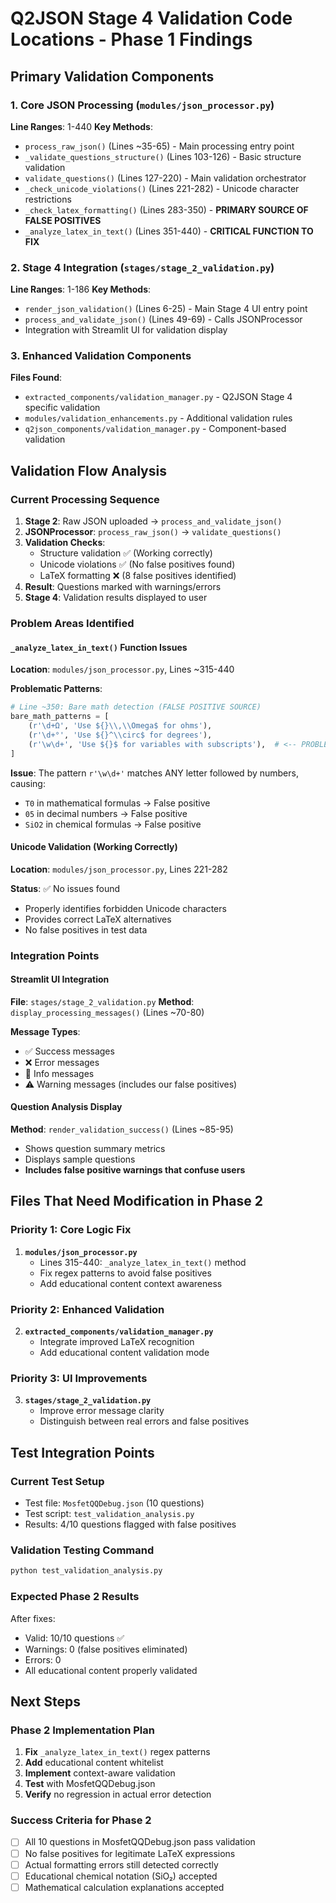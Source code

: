 # Q2JSON Stage 4 Validation Code Locations - Phase 1 Findings

## Primary Validation Components

### 1. Core JSON Processing (`modules/json_processor.py`)
**Line Ranges**: 1-440
**Key Methods**:
- `process_raw_json()` (Lines ~35-65) - Main processing entry point
- `_validate_questions_structure()` (Lines 103-126) - Basic structure validation
- `validate_questions()` (Lines 127-220) - Main validation orchestrator
- `_check_unicode_violations()` (Lines 221-282) - Unicode character restrictions
- `_check_latex_formatting()` (Lines 283-350) - **PRIMARY SOURCE OF FALSE POSITIVES**
- `_analyze_latex_in_text()` (Lines 351-440) - **CRITICAL FUNCTION TO FIX**

### 2. Stage 4 Integration (`stages/stage_2_validation.py`)
**Line Ranges**: 1-186
**Key Methods**:
- `render_json_validation()` (Lines 6-25) - Main Stage 4 UI entry point
- `process_and_validate_json()` (Lines 49-69) - Calls JSONProcessor
- Integration with Streamlit UI for validation display

### 3. Enhanced Validation Components
**Files Found**:
- `extracted_components/validation_manager.py` - Q2JSON Stage 4 specific validation
- `modules/validation_enhancements.py` - Additional validation rules
- `q2json_components/validation_manager.py` - Component-based validation

## Validation Flow Analysis

### Current Processing Sequence
1. **Stage 2**: Raw JSON uploaded → `process_and_validate_json()`
2. **JSONProcessor**: `process_raw_json()` → `validate_questions()`
3. **Validation Checks**:
   - Structure validation ✅ (Working correctly)
   - Unicode violations ✅ (No false positives found)
   - LaTeX formatting ❌ (8 false positives identified)
4. **Result**: Questions marked with warnings/errors
5. **Stage 4**: Validation results displayed to user

### Problem Areas Identified

#### `_analyze_latex_in_text()` Function Issues
**Location**: `modules/json_processor.py`, Lines ~315-440

**Problematic Patterns**:
```python
# Line ~350: Bare math detection (FALSE POSITIVE SOURCE)
bare_math_patterns = [
    (r'\d+Ω', 'Use ${}\\,\\Omega$ for ohms'),
    (r'\d+°', 'Use ${}^\\circ$ for degrees'),
    (r'\w\d+', 'Use ${}$ for variables with subscripts'),  # <-- PROBLEM LINE
]
```

**Issue**: The pattern `r'\w\d+'` matches ANY letter followed by numbers, causing:
- `T0` in mathematical formulas → False positive
- `05` in decimal numbers → False positive  
- `SiO2` in chemical formulas → False positive

#### Unicode Validation (Working Correctly)
**Location**: `modules/json_processor.py`, Lines 221-282

**Status**: ✅ No issues found
- Properly identifies forbidden Unicode characters
- Provides correct LaTeX alternatives
- No false positives in test data

### Integration Points

#### Streamlit UI Integration
**File**: `stages/stage_2_validation.py`
**Method**: `display_processing_messages()` (Lines ~70-80)

**Message Types**:
- ✅ Success messages
- ❌ Error messages  
- 🔧 Info messages
- ⚠️ Warning messages (includes our false positives)

#### Question Analysis Display
**Method**: `render_validation_success()` (Lines ~85-95)
- Shows question summary metrics
- Displays sample questions
- **Includes false positive warnings that confuse users**

## Files That Need Modification in Phase 2

### Priority 1: Core Logic Fix
1. **`modules/json_processor.py`**
   - Lines 315-440: `_analyze_latex_in_text()` method
   - Fix regex patterns to avoid false positives
   - Add educational content context awareness

### Priority 2: Enhanced Validation
2. **`extracted_components/validation_manager.py`**
   - Integrate improved LaTeX recognition
   - Add educational content validation mode

### Priority 3: UI Improvements  
3. **`stages/stage_2_validation.py`**
   - Improve error message clarity
   - Distinguish between real errors and false positives

## Test Integration Points

### Current Test Setup
- Test file: `MosfetQQDebug.json` (10 questions)
- Test script: `test_validation_analysis.py` 
- Results: 4/10 questions flagged with false positives

### Validation Testing Command
```bash
python test_validation_analysis.py
```

### Expected Phase 2 Results
After fixes:
- Valid: 10/10 questions ✅
- Warnings: 0 (false positives eliminated)
- Errors: 0
- All educational content properly validated

## Next Steps

### Phase 2 Implementation Plan
1. **Fix** `_analyze_latex_in_text()` regex patterns
2. **Add** educational content whitelist
3. **Implement** context-aware validation
4. **Test** with MosfetQQDebug.json
5. **Verify** no regression in actual error detection

### Success Criteria for Phase 2
- [ ] All 10 questions in MosfetQQDebug.json pass validation
- [ ] No false positives for legitimate LaTeX expressions
- [ ] Actual formatting errors still detected correctly
- [ ] Educational chemical notation (SiO₂) accepted
- [ ] Mathematical calculation explanations accepted
